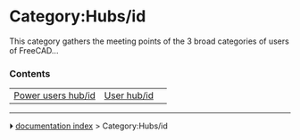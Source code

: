 # Category:Hubs/id
This category gathers the meeting points of the 3 broad categories of users of FreeCAD\...

### Contents

|     |     |     |
| --- | --- | --- |
| [Power users hub/id](Power_users_hub/id.md) | [User hub/id](User_hub/id.md) |



---
⏵ [documentation index](../README.md) > Category:Hubs/id
